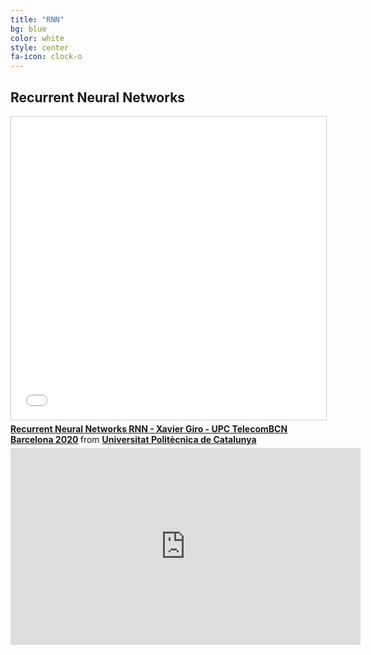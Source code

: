 ```yaml
---
title: "RNN"
bg: blue
color: white
style: center
fa-icon: clock-o
---
```


## Recurrent Neural Networks

<iframe src="//www.slideshare.net/slideshow/embed_code/key/Gkr8O45eddLQeC" width="595" height="485" frameborder="0" marginwidth="0" marginheight="0" scrolling="no" style="border:1px solid #CCC; border-width:1px; margin-bottom:5px; max-width: 100%;" allowfullscreen> </iframe> <div style="margin-bottom:5px"> <strong> <a href="//www.slideshare.net/xavigiro/recurrent-neural-networks-rnn-xavier-giro-upc-telecombcn-barcelona-2020" title="Recurrent Neural Networks RNN - Xavier Giro - UPC TelecomBCN Barcelona 2020" target="_blank">Recurrent Neural Networks RNN - Xavier Giro - UPC TelecomBCN Barcelona 2020</a> </strong> from <strong><a href="https://www.slideshare.net/xavigiro" target="_blank">Universitat Politècnica de Catalunya</a></strong> </div>

<iframe width="560" height="315" src="https://www.youtube.com/embed/C0je4a2XWdo" frameborder="0" allow="accelerometer; autoplay; encrypted-media; gyroscope; picture-in-picture" allowfullscreen></iframe>
